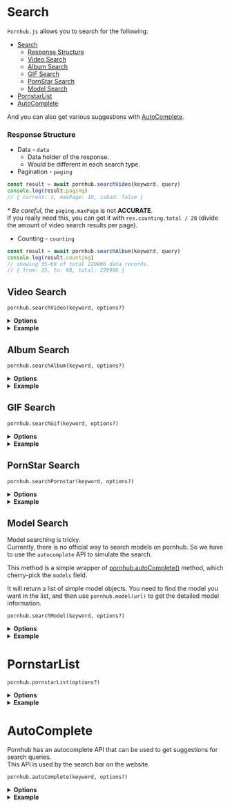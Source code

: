 # Search

`Pornhub.js` allows you to search for the following:
- [Search](#search)
    - [Response Structure](#response-structure)
  - [Video Search](#video-search)
  - [Album Search](#album-search)
  - [GIF Search](#gif-search)
  - [PornStar Search](#pornstar-search)
  - [Model Search](#model-search)
- [PornstarList](#pornstarlist)
- [AutoComplete](#autocomplete)

And you can also get various suggestions with [AutoComplete](#autocomplete).

### Response Structure
* Data - `data`
  * Data holder of the response.
  * Would be different in each search type.
* Pagination - `paging`
```js
const result = await pornhub.searchVideo(keyword, query)
console.log(result.paging)
// { current: 2, maxPage: 10, isEnd: false }
```
*\* Be careful*, the `paging.maxPage` is not **ACCURATE**.\
If you really need this, you can get it with `res.counting.total / 20` (divide the amount of video search results per page).


* Counting - `counting`
```js
const result = await pornhub.searchAlbum(keyword, query)
console.log(result.counting)
// showing 35-68 of total 220966 data records.
// { from: 35, to: 68, total: 220966 }
```

## Video Search

`pornhub.searchVideo(keyword, options?)`

<details>
  <summary><b>Options</b></summary>
All options are optional.

| Options     | Type      | Description                                                                             |
| ----------- | --------- | --------------------------------------------------------------------------------------- |
| page        | `int`     | Page number                                                                             |
| order       | `string`  | `"Most Relevant"` \| `"Most Recent"` \| `"Most Viewed"` \| `"Top Rated"` \| `"Longest"` |
| hd          | `boolean` | Show HD video only or not                                                               |
| production  | `string`  | `"all"` \| `"professional"` \| `"homemade"`                                             |
| durationMin | `int`     | `10` \| `20` \| `30`                                                                    |
| durationMax | `int`     | `10` \| `20` \| `30`                                                                    |
</details>

<details>
  <summary><b>Example</b></summary>

Warning: `data.hd` and `data.premium` has been **deprecated**.\
Currently pornhub will put premium video to another domain.\
And no more information about `hd`, so it wil always be `false`.

```js
const res = await pornhub.searchVideo('tokyo hot', {
    page: 2,
    production: 'professional',
    durationMin: 10,
    durationMax: 30
})
console.log(res.paging)
// { current: 2, maxPage: 10, isEnd: false }
console.log(res.counting)
// { from: 35, to: 68, total: 220966 }

res.data.forEach((item) => {
    console.log(item)
    /* {
        title: 'tokyo hot ep1',
        url: 'https://www.pornhub.com/view_video.php?viewkey=***',
        duration: '21:43',
        hd: true,
        premium: false,
        freePremium: false,
        preview: 'https://ci.phncdn.com/videos/***.jpg'
    } */
})
```
</details>

## Album Search

`pornhub.searchAlbum(keyword, options?)`

<details>
  <summary><b>Options</b></summary>

| Options  | Type                        | Description                                                                                                                            |
| -------- | --------------------------- | -------------------------------------------------------------------------------------------------------------------------------------- |
| page     | `int`                       | Show which page of search result                                                                                                       |
| order    | `string`                    | `"Most Relevant"` \| `"Most Recent"` \| `"Most Viewed"` \| `"Top Rated"`                                                               |
| verified | `boolean`                   | Show verified video                                                                                                                    |
| segments | `string` \| `Array<string>` | Default: &nbsp;`female-straight-uncategorized`<br>Options: `female`, `straight`, `male`, `gay`, `transgender`, `misc`, `uncategorized` |
</details>

<details>
  <summary><b>Example</b></summary>

```js
const res = await pornhub.searchAlbum('tokyo hot', {
    segments: ['female', 'straight']
})
console.log(res.paging)
// { current: 1, maxPage: 10, isEnd: false }
console.log(res.counting)
// { from: 1, to: 36, total: 899 }

res.data.forEach((item) => {
    console.log(item)
    /* {
        title: 'tokyo hot n0473',
        url: 'https://www.pornhub.com/album/***',
        rating: '100%',
        preview: 'https://ci.phncdn.com/***.jpg'
    } */
})
```
</details>

## GIF Search

`pornhub.searchGif(keyword, options?)`

<details>
  <summary><b>Options</b></summary>

| Options           | Type     | Description                                                              |
| ----------------- | -------- | ------------------------------------------------------------------------ |
| page              | `int`    | Show which page of search result                                         |
| order             | `string` | `"Most Relevant"` \| `"Most Recent"` \| `"Most Viewed"` \| `"Top Rated"` |
| sexualOrientation | `string` | `"straight` \| `"gay"` \| `"transgender"`                                |
</details>

<details>
  <summary><b>Example</b></summary>

```js
const res = await pornhub.searchGif('tokyo hot', {
    sexualOrientation: 'gay'
})
console.log(res.paging)
// { current: 1, maxPage: 10, isEnd: false }
console.log(res.counting)
// { from: 1, to: 34, total: 142017 }

res.data.forEach((item) => {
    console.log(item)
    /* {
        title: 'hot',
        url: 'https://www.pornhub.com/gif/14596972',
        mp4: 'https://cl.phncdn.com/pics/gifs/***.mp4',
        webm: 'https://cl.phncdn.com/pics/gifs/***.webm',
        preview: 'https://cl.phncdn.com/pics/gifs/***.jpg'
    } */
})
```
</details>

## PornStar Search

`pornhub.searchPornstar(keyword, options?)`

<details>
  <summary><b>Options</b></summary>

| Options | Type     | Description                                                                  |
| ------- | -------- | ---------------------------------------------------------------------------- |
| page    | `int`    | Show which page of search result                                             |
| order   | `string` | `"Most Relevant"` \| `"Most Popular"` \| `"Most Viewed"` \| `"No. of Video"` |
</details>

<details>
  <summary><b>Example</b></summary>

```js
const res = await pornhub.searchPornstar('kelly', {
    page: 1,
    order: 'Most Relevant'
})
console.log(res.paging)
// { current: 1, maxPage: 5, isEnd: false }
console.log(res.counting)
// { from: 1, to: 22, total: 93 }

res.data.forEach((item) => {
    console.log(item)
    /* {
        name: 'Kelly Kelly',
        url: 'https://www.pornhub.com/pornstar/kelly-kelly',
        views: '2.3M',
        videoNum: 31,
        rank: 4069,
        photo: 'https://ci.phncdn.com/pics/pornstars/default/female.jpg'
    } */
})
```
</details>

## Model Search

Model searching is tricky.\
Currently, there is no official way to search models on pornhub. So we have to use the `autocomplete` API to simulate the search.

This method is a simple wrapper of [pornhub.autoComplete()](#autocomplete) method, which cherry-pick the `models` field.

It will return a list of simple model objects.
You need to find the model you want in the list, and then use `pornhub.model(url)` to get the detailed model information.


`pornhub.searchModel(keyword, options?)`

<details>
  <summary><b>Options</b></summary>

| Options           | Type     | Description                                |
| ----------------- | -------- | ------------------------------------------ |
| token             | `string` | (Optional) Token from `pornhub.getToken()` |
| sexualOrientation | `string` | `"straight` \| `"gay"` \| `"transgender"`  |
</details>


<details>
  <summary><b>Example</b></summary>

```js
const models = await pornhub.searchModel('luna')
console.log(models)
/* [{
  name:"Luna Okko",
  slug:"luna-okko",
  url: 'https://www.pornhub.com/model/luna-okko',
  rank:0
},{
  name:"lunaalessandra",
  slug:"lunaalessandra",
  url: 'https://www.pornhub.com/model/lunaalessandra',
  rank:1
},{
  name:"Luna Roulette",
  slug:"luna-roulette",
  url: 'https://www.pornhub.com/model/luna-roulette',
  rank:2
},
  ...
] */

const model = await pornhub.model(models[0].name)
console.log(model)
```
</details>

# PornstarList

`pornhub.pornstarList(options?)`

<details>
  <summary><b>Options</b></summary>

| Options | Type     | Description                                                                  |
| ------- | -------- | ---------------------------------------------------------------------------- |
| performerType    | `string` | `"pornstar"` \| `"amateur"` Default will be both pornstar and model |
| gender | `string` | `"male"` \| `"female"` \| `"m2f"` \| `"f2m"` |
| ethnicity | `string` | `"asian"` \| `"black"` \| `"indian"` \| `"latin"` \| `"middle eastern"` \| `"mixed"` \| `"white"` \| `"other"` |
| tattoos | `boolean` | Has tattoos or not |
| cup | `string` | `"A"` \| `"B"` \| `"C"` \| `"D"` \| `"E"` \| `"F-Z"` |
| piercings | `boolean` | Has piercings or not |
| hair | `string` | `"auburn"` \| `"bald"` \| `"black"` \| `"blonde"` \| `"brown"` \| `"brunette"` \| `"gray"` \| `"red"` \| `"various"` \| `"other"` |
| breastType | `string` | `"natural"` \| `"fake"` |
| ageFrom | `int` | (`18`) \| `20` \| `30` \| `40` |
| ageTo | `int` | `20` \| `30` \| `40` \| (`99`) |
| page    | `int`    | Show which page of search result |
| order   | `string` | `"Most Popular"` \| `"Most Viewed"` \| `"Top Trending"` \| `"Most Subscribed"` \| `"Alphabetical"` \| `"No. of Videos"` \| `"Random"` |
| letter | `string` | (only when `order` = `"Alphabetical"`)<br>`"A"` to `"Z"`. `"num"` for number |
| timeRange | `string` | (only when `order` = `"Most Popular"`)<br>`"weekly"` \| `"monthly"` \| `"yearly"` |
| timeRange | `string` | (only when `order` = `"Most Viewed"`)<br>`"daily"` \| `"weekly"` \| `"monthly"` \| `"alltime"` |
</details>


<details>
  <summary><b>Example</b></summary>

```js
const res = await pornhub.pornstarList({
    page: 1,
    gender: 'female',
    order: 'No. of Videos',
})
console.log(res.paging)
// { current: 1, maxPage: 5, isEnd: false }

res.data.forEach((item) => {
    console.log(item)
    /* {
      name: 'maria1099',
      url: 'https://www.pornhub.com/model/maria1099',
      views: '43M',
      videoNum: 13948,
      rank: 7286,
      photo: 'https://ci.phncdn.com/pics/pornstars/default/female.jpg'
      verified: true,
      awarded: false
    } */
})
```
</details>

# AutoComplete
Pornhub has an autocomplete API that can be used to get suggestions for search queries.\
This API is used by the search bar on the website.

`pornhub.autoComplete(keyword, options?)`

<details>
  <summary><b>Options</b></summary>

| Options           | Type     | Description                                |
| ----------------- | -------- | ------------------------------------------ |
| token             | `string` | (Optional) Token from `pornhub.getToken()` |
| sexualOrientation | `string` | `"straight` \| `"gay"` \| `"transgender"`  |
</details>

<details>
  <summary><b>Example</b></summary>

```js
const res = await pornhub.autoComplete('luna')
console.log(res)
```

```json5
{
  "queries": [
    "Tokyo Motion",
    "Tokyo Lynn",
    "Tokyo",
    "Tokyo Leigh"
    // ...
  ],
  "albums": [
    "Tokyo",
    "Japan Tokyo",
    "Tokyo Ghoul Hentai",
    "Japanese Tokyo Hot"
    // ...
  ],
  "models": [
    {
      "slug": "tokyolovestory",
      "name": "tokyolovestory",
      "rank": 0,
      "url": "https://www.pornhub.com/model/tokyolovestory"
    }
    // ...
  ],
  "pornstars": [
    {
      "slug": "tokyo-lynn",
      "name": "Tokyo Lynn",
      "rank": 1315,
      "url": "https://www.pornhub.com/pornstar/tokyo-lynn"
    }
    // ...
  ],
  "channels": [
    {
      "slug": "tokyobikinicollege",
      "name": "Tokyo Bikini College",
      "rank": "1539",
      "url": "https://www.pornhub.com/channels/tokyobikinicollege"
    }
    // ...
  ],
  "isDdBannedWord": "false",
  "popularSearches": [
    "aerith",
    "lady dimitrescu",
    "japanese 無修正",
    "ada wong",
    "stella cox"
    // ...
  ]
}
```

\> Check the type definition [here](https://github.com/pionxzh/Pornhub.js/blob/master/src/types/AutoComplete.ts).
</details>
